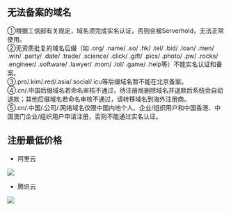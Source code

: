 ## 无法备案的域名

①根据工信部有关规定，域名须完成实名认证，否则会被Serverhold，无法正常使用。  
②无资质批复的域名后缀（如
.org/
.name/
.so/
.hk/
.tel/
.bid/
.loan/
.men/
.win/
.party/
.date/
.trade/
.science/
.click/
.gift/
.pics/
.photo/
.pw/
.rocks/
.engineer/
.software/
.lawyer/
.mom/
.lol/
.game/
.help等）不能实名认证和备案。  
③.pro/.kim/.red/.asia/.social/.icu等后缀域名暂不能在北京备案。  
④.cn/.中国后缀域名若命名审核不通过，待注册局删除域名并退款后系统会自动退款；其他后缀域名若命名审核不通过，请转移域名到海外注册商。  
⑤.cn/.中国/.公司/.网络域名仅限中国内地个人、企业/组织用户和中国香港、中国澳门企业/组织用户申请注册，否则不能通过实名认证。  


## 注册最低价格


- 阿里云

![](/notesPic/202411092056.png)

- 腾讯云

![](/notesPic/202411092130.png)


